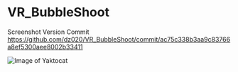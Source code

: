 # VR_BubbleShoot

Screenshot Version Commit https://github.com/dz020/VR_BubbleShoot/commit/ac75c338b3aa9c83766a8ef5300aee8002b33411

![Image of Yaktocat](https://octodex.github.com/images/yaktocat.png)
